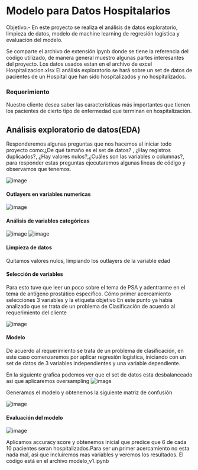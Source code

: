 # Modelo para Datos Hospitalarios

Objetivo.- En este proyecto se realiza el análisis de datos exploratorio, limpieza de datos, modelo de machine learning de regresión logistica y evaluación del modelo.

Se comparte el archivo de extensión ipynb donde se tiene la referencia del código utilizado, de manera general muestro algunas partes interesantes del proyecto.
Los datos usados estan en el archivo de excel Hospitalizacion.xlsx
El análisis exploratorio se hará sobre un set de datos de pacientes de un Hospital que han sido hospitalizados y no hospitalizados.

### Requerimiento
Nuestro cliente desea saber las características más importantes que tienen los pacientes de cierto tipo de enfermedad que terminan en hospitalización.

##  Análisis exploratorio de datos(EDA)
Responderemos algunas preguntas que nos hacemos al iniciar todo proyecto como:¿De qué tamaño es el set de datos? , ¿Hay registros duplicados?, ¿Hay valores nulos?,¿Cuáles son las variables o columnas?, para responder estas preguntas ejecutaremos algunas lineas de código y observamos que tenemos.

![image](https://github.com/OscarMoralesMejia/Modelo_DatosHospitalarios/assets/159685580/90635a4c-b6fe-4835-8600-c2efa2dde32e)

#### Outlayers en variables numericas
![image](https://github.com/OscarMoralesMejia/Modelo_DatosHospitalarios/assets/159685580/c27e46cd-e2c4-45a6-aa3a-260c52bdf255)

#### Análisis de variables categóricas
![image](https://github.com/OscarMoralesMejia/Modelo_DatosHospitalarios/assets/159685580/b9870b9d-aaae-40fd-8c27-f9f4eca41fda)
![image](https://github.com/OscarMoralesMejia/Modelo_DatosHospitalarios/assets/159685580/ca8c96fd-de3f-4e4f-9986-4d558da2e633)

#### Limpieza de datos
Quitamos valores nulos, limpiando los outlayers de la variable edad

#### Selección de variables
Para esto tuve que leer un poco sobre el tema de PSA y adentrarme en el tema de antígeno prostático específico.
Cómo primer acercamiento selecciones 3 variables y la etiqueta objetivo
En este punto ya habia analizado que se trata de un problema de  Clasificación de acuerdo al requerimiento del cliente

![image](https://github.com/OscarMoralesMejia/Modelo_DatosHospitalarios/assets/159685580/9a2b19be-8e43-45c8-90c7-760ffb3b4b0a)


#### Modelo
De acuerdo al requerimiento se trata de un problema de clasificación, en este caso comenzaremos por aplicar regresión logistica, iniciando con un set de datos de 3 variables independientes y una variable dependiente.

En la siguiente grafica podemos ver que el set de datos esta desbalanceado asi que aplicaremos oversampling
![image](https://github.com/OscarMoralesMejia/Modelo_DatosHospitalarios/assets/159685580/77eafa79-85da-4f48-883c-ed3cd8a7d30c)

Generamos el modelo y obtenemos la siguiente matriz de confusión

![image](https://github.com/OscarMoralesMejia/Modelo_DatosHospitalarios/assets/159685580/df82005c-cb22-4841-80a4-9a0691b2e861)



#### Evaluación del modelo

![image](https://github.com/OscarMoralesMejia/Modelo_DatosHospitalarios/assets/159685580/e08a6079-6770-4974-bc5a-7b36a4567632)

Aplicamos accuracy score y obtenemos inicial que predice que 6 de cada 10 pacientes seran hospitalizados.Para ser un primer acercamiento no esta nada mal, asi que incluiremos mas variables y veremos los resultados.
El código está en el archivo modelo_v1.ipynb





